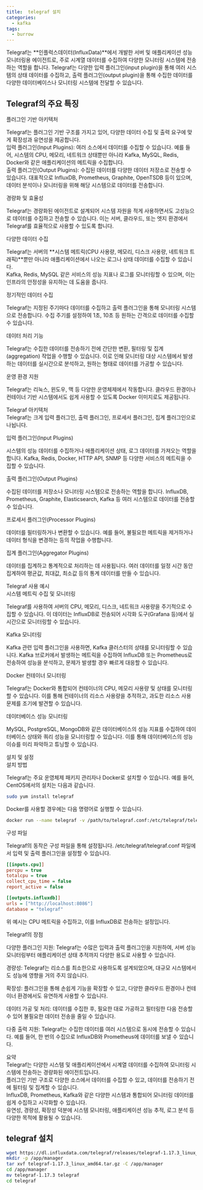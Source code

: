 ```yaml
---
title:  telegraf 설치
categories:
  - kafka
tags: 
  - burrow
---
```



Telegraf는 **인플럭스데이터(InfluxData)**에서 개발한 서버 및 애플리케이션 성능 모니터링용 에이전트로, 주로 시계열 데이터를 수집하여 다양한 모니터링 시스템에 전송하는 역할을 합니다. Telegraf는 다양한 입력 플러그인(input plugin)을 통해 여러 시스템의 상태 데이터를 수집하고, 출력 플러그인(output plugin)을 통해 수집한 데이터를 다양한 데이터베이스나 모니터링 시스템에 전달할 수 있습니다.  

## Telegraf의 주요 특징
플러그인 기반 아키텍처  

Telegraf는 플러그인 기반 구조를 가지고 있어, 다양한 데이터 수집 및 출력 요구에 맞게 확장성과 유연성을 제공합니다.  
입력 플러그인(Input Plugins): 여러 소스에서 데이터를 수집할 수 있습니다. 예를 들어, 시스템의 CPU, 메모리, 네트워크 상태뿐만 아니라 Kafka, MySQL, Redis, Docker와 같은 애플리케이션의 메트릭을 수집합니다.  
출력 플러그인(Output Plugins): 수집된 데이터를 다양한 데이터 저장소로 전송할 수 있습니다. 대표적으로 InfluxDB, Prometheus, Graphite, OpenTSDB 등이 있으며, 데이터 분석이나 모니터링을 위해 해당 시스템으로 데이터를 전송합니다.  

경량화 및 효율성  

Telegraf는 경량화된 에이전트로 설계되어 시스템 자원을 적게 사용하면서도 고성능으로 데이터를 수집하고 전송할 수 있습니다. 이는 서버, 클라우드, 또는 엣지 환경에서 Telegraf를 효율적으로 사용할 수 있도록 합니다.   

다양한 데이터 수집  

Telegraf는 서버의 **시스템 메트릭(CPU 사용량, 메모리, 디스크 사용량, 네트워크 트래픽)**뿐만 아니라 애플리케이션에서 나오는 로그나 상태 데이터를 수집할 수 있습니다.  
Kafka, Redis, MySQL 같은 서비스의 성능 지표나 로그를 모니터링할 수 있으며, 이는 인프라의 안정성을 유지하는 데 도움을 줍니다.  

정기적인 데이터 수집  

Telegraf는 지정된 주기마다 데이터를 수집하고 출력 플러그인을 통해 모니터링 시스템으로 전송합니다. 수집 주기를 설정하여 1초, 10초 등 원하는 간격으로 데이터를 수집할 수 있습니다.  

데이터 처리 기능  

Telegraf는 수집한 데이터를 전송하기 전에 간단한 변환, 필터링 및 집계(aggregation) 작업을 수행할 수 있습니다. 이로 인해 모니터링 대상 시스템에서 발생하는 데이터를 실시간으로 분석하고, 원하는 형태로 데이터를 가공할 수 있습니다.  

운영 환경 지원  

Telegraf는 리눅스, 윈도우, 맥 등 다양한 운영체제에서 작동합니다. 클라우드 환경이나 컨테이너 기반 시스템에서도 쉽게 사용할 수 있도록 Docker 이미지로도 제공됩니다.  

Telegraf 아키텍처  
Telegraf는 크게 입력 플러그인, 출력 플러그인, 프로세서 플러그인, 집계 플러그인으로 나뉩니다.  

입력 플러그인(Input Plugins)  

시스템의 성능 데이터를 수집하거나 애플리케이션 상태, 로그 데이터를 가져오는 역할을 합니다. Kafka, Redis, Docker, HTTP API, SNMP 등 다양한 서비스의 메트릭을 수집할 수 있습니다.  

출력 플러그인(Output Plugins)  

수집된 데이터를 저장소나 모니터링 시스템으로 전송하는 역할을 합니다. InfluxDB, Prometheus, Graphite, Elasticsearch, Kafka 등 여러 시스템으로 데이터를 전송할 수 있습니다.  

프로세서 플러그인(Processor Plugins)  

데이터를 필터링하거나 변환할 수 있습니다. 예를 들어, 불필요한 메트릭을 제거하거나 데이터 형식을 변경하는 등의 작업을 수행합니다.  

집계 플러그인(Aggregator Plugins)  

데이터를 집계하고 통계적으로 처리하는 데 사용됩니다. 여러 데이터를 일정 시간 동안 집계하여 평균값, 최대값, 최소값 등의 통계 데이터를 만들 수 있습니다.  

Telegraf 사용 예시  
시스템 메트릭 수집 및 모니터링  

Telegraf를 사용하여 서버의 CPU, 메모리, 디스크, 네트워크 사용량을 주기적으로 수집할 수 있습니다. 이 데이터는 InfluxDB로 전송되어 시각화 도구(Grafana 등)에서 실시간으로 모니터링할 수 있습니다.  

Kafka 모니터링  

Kafka 관련 입력 플러그인을 사용하면, Kafka 클러스터의 상태를 모니터링할 수 있습니다. Kafka 브로커에서 발생하는 메트릭을 수집하여 InfluxDB 또는 Prometheus로 전송하여 성능을 분석하고, 문제가 발생할 경우 빠르게 대응할 수 있습니다.  

Docker 컨테이너 모니터링  

Telegraf는 Docker와 통합되어 컨테이너의 CPU, 메모리 사용량 및 상태를 모니터링할 수 있습니다. 이를 통해 컨테이너의 리소스 사용량을 추적하고, 과도한 리소스 사용 문제를 조기에 발견할 수 있습니다.

데이터베이스 성능 모니터링  

MySQL, PostgreSQL, MongoDB와 같은 데이터베이스의 성능 지표를 수집하여 데이터베이스 상태와 쿼리 성능을 모니터링할 수 있습니다. 이를 통해 데이터베이스의 성능 이슈를 미리 파악하고 튜닝할 수 있습니다.

설치 및 설정  
설치 방법

Telegraf는 주요 운영체제 패키지 관리자나 Docker로 설치할 수 있습니다. 예를 들어, CentOS에서의 설치는 다음과 같습니다.
```bash
sudo yum install telegraf
```

Docker를 사용할 경우에는 다음 명령어로 실행할 수 있습니다.

```bash
docker run --name telegraf -v /path/to/telegraf.conf:/etc/telegraf/telegraf.conf:ro telegraf
```
구성 파일

Telegraf의 동작은 구성 파일을 통해 설정됩니다. /etc/telegraf/telegraf.conf 파일에서 입력 및 출력 플러그인을 설정할 수 있습니다.

```ini
[[inputs.cpu]]
percpu = true
totalcpu = true
collect_cpu_time = false
report_active = false

[[outputs.influxdb]]
urls = ["http://localhost:8086"]
database = "telegraf"
```
위 예시는 CPU 메트릭을 수집하고, 이를 InfluxDB로 전송하는 설정입니다.

Telegraf의 장점  

다양한 플러그인 지원: Telegraf는 수많은 입력과 출력 플러그인을 지원하여, 서버 성능 모니터링부터 애플리케이션 상태 추적까지 다양한 용도로 사용할 수 있습니다.  

경량성: Telegraf는 리소스를 최소한으로 사용하도록 설계되었으며, 대규모 시스템에서도 성능에 영향을 거의 주지 않습니다.  

확장성: 플러그인을 통해 손쉽게 기능을 확장할 수 있고, 다양한 클라우드 환경이나 컨테이너 환경에서도 유연하게 사용할 수 있습니다.  

데이터 가공 및 처리: 데이터를 수집한 후, 필요한 대로 가공하고 필터링한 다음 전송할 수 있어 불필요한 데이터 전송을 줄일 수 있습니다.  

다중 출력 지원: Telegraf는 수집한 데이터를 여러 시스템으로 동시에 전송할 수 있습니다. 예를 들어, 한 번의 수집으로 InfluxDB와 Prometheus에 데이터를 보낼 수 있습니다.  

요약  
Telegraf는 다양한 시스템 및 애플리케이션에서 시계열 데이터를 수집하여 모니터링 시스템에 전송하는 경량화된 에이전트입니다.  
플러그인 기반 구조로 다양한 소스에서 데이터를 수집할 수 있고, 데이터를 전송하기 전에 필터링 및 집계할 수 있습니다.  
InfluxDB, Prometheus, Kafka와 같은 다양한 시스템과 통합되어 모니터링 데이터를 쉽게 수집하고 시각화할 수 있습니다.  
유연성, 경량성, 확장성 덕분에 시스템 모니터링, 애플리케이션 성능 추적, 로그 분석 등 다양한 목적에 활용될 수 있습니다.  

## telegraf 설치 

```bash
wget https://dl.influxdata.com/telegraf/releases/telegraf-1.17.3_linux_amd64.tar.gz
mkdir -p /app/manager
tar xvf telegraf-1.17.3_linux_amd64.tar.gz -C /app/manager
cd /app/manager
mv telegraf-1.17.3 telegraf
cd telegraf
```